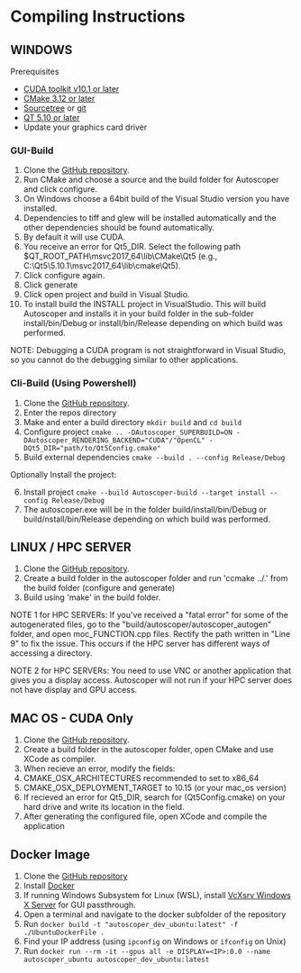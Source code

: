 # Compiling Instructions

## WINDOWS

Prerequisites

- [CUDA toolkit v10.1 or later](https://developer.nvidia.com/cuda-downloads?)
- [CMake 3.12 or later](https://cmake.org/)
- [Sourcetree](https://www.sourcetreeapp.com) or [git](https://git-scm.com/downloads)
- [QT 5.10 or later](https://www.qt.io/download)
- Update your graphics card driver

### GUI-Build

1. Clone the [GitHub repository](https://github.com/BrownBiomechanics/Autoscoper).
2. Run CMake and choose a source and the build folder for Autoscoper and click configure.
  1. On Windows choose a 64bit build of the Visual Studio version you have installed.
  2. Dependencies to tiff and glew will be installed automatically and the other dependencies should be found automatically.
  3. By default it will use CUDA.
  4. You receive an error for Qt5_DIR. Select the following path $QT_ROOT_PATH\msvc2017_64\lib\CMake\Qt5 (e.g., C:\Qt5\5.10.1\msvc2017_64\lib\cmake\Qt5).
3. Click configure again.
4. Click generate
5. Click open project and build in Visual Studio.
6. To install build the INSTALL project in VisualStudio. This will build Autoscoper and installs it in your build folder in the sub-folder install/bin/Debug or install/bin/Release depending on which build was performed.

NOTE: Debugging a CUDA program is not straightforward in Visual Studio, so you cannot do the debugging similar to other applications.

### Cli-Build (Using Powershell)

1. Clone the [GitHub repository](https://github.com/BrownBiomechanics/Autoscoper).
2. Enter the repos directory
3. Make and enter a build directory `mkdir build` and `cd build`
4. Configure project `cmake .. -DAutoscoper_SUPERBUILD=ON -DAutoscoper_RENDERING_BACKEND="CUDA"/"OpenCL" -DQt5_DIR="path/to/Qt5Config.cmake"`
5. Build external dependencies `cmake --build . --config Release/Debug`

Optionally Install the project:

6. Install project `cmake --build Autoscoper-build --target install --config Release/Debug`
7. The autoscoper.exe will be in the folder build/install/bin/Debug or build/nstall/bin/Release depending on which build was performed.

## LINUX / HPC SERVER

1. Clone the [GitHub repository](https://github.com/BrownBiomechanics/Autoscoper).
2. Create a build folder in the autoscoper folder and run 'ccmake ../.' from the build folder (configure and generate)
3. Build using 'make' in the build folder.

NOTE 1 for HPC SERVERs: If you've received a "fatal error" for some of the autogenerated files, go to the "build/autoscoper/autoscoper_autogen" folder, and open moc_FUNCTION.cpp files. Rectify the path written in "Line 9" to fix the issue. This occurs if the HPC server has different ways of accessing a directory.

NOTE 2 for HPC SERVERs: You need to use VNC or another application that gives you a display access. Autoscoper will not run if your HPC server does not have display and GPU access.

## MAC OS - CUDA Only

1. Clone the [GitHub repository](https://github.com/BrownBiomechanics/Autoscoper).
2. Create a build folder in the autoscoper folder, open CMake and use XCode as compiler.
3. When recieve an error, modify the fields:
  1. CMAKE_OSX_ARCHITECTURES recommended to set to x86_64
  2. CMAKE_OSX_DEPLOYMENT_TARGET to 10.15 (or your mac_os version)
  3. If recieved an error for Qt5_DIR, search for (Qt5Config.cmake) on your hard drive and write its location in the field.
4. After generating the configured file, open XCode and compile the application

## Docker Image

1. Clone the [GitHub repository](https://github.com/BrownBiomechanics/Autoscoper)
2. Install [Docker](https://www.docker.com/products/docker-desktop)
3. If running Windows Subsystem for Linux (WSL), install [VcXsrv Windows X Server](https://sourceforge.net/projects/vcxsrv/) for GUI passthrough. 
4. Open a terminal and navigate to the docker subfolder of the repository
5. Run `docker build -t "autoscoper_dev_ubuntu:latest" -f ./UbuntuDockerFile .`
6. Find your IP address (using `ipconfig` on Windows or `ifconfig` on Unix)
7. Run `docker run --rm -it --gpus all -e DISPLAY=<IP>:0.0 --name autoscoper_ubuntu autoscoper_dev_ubuntu:latest`

